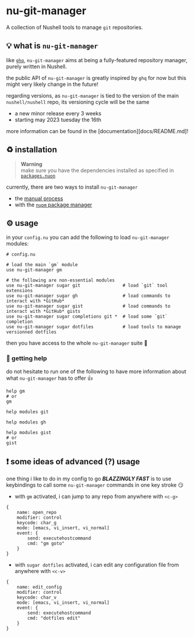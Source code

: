 # nu-git-manager
A collection of Nushell tools to manage `git` repositories.

## :bulb: what is `nu-git-manager`
like [`ghq`](https://github.com/x-motemen/ghq), `nu-git-manager` aims at being a fully-featured
repository manager, purely written in Nushell.

the public API of `nu-git-manager` is greatly inspired by `ghq` for now but this might very likely change
in the future!

regarding versions, as `nu-git-manager` is tied to the version of the main `nushell/nushell` repo,
its versioning cycle will be the same
- a new minor release every 3 weeks
- starting may 2023 tuesday the 16th

more information can be found in the [documentation][docs/README.md]!

## :recycle: installation
> **Warning**  
> make sure you have the dependencies installed as specified in
> [`packages.nuon`](package.nuon)

currently, there are two ways to install `nu-git-manager`
- the [manual process](docs/installation/manual.md)
- with the [`nupm` package manager](docs/installation/nupm.md)

## :gear: usage
in your `config.nu` you can add the following to load `nu-git-manager` modules:
```nu
# config.nu

# load the main `gm` module
use nu-git-manager gm

# the following are non-essential modules
use nu-git-manager sugar git                # load `git` tool extensions
use nu-git-manager sugar gh                 # load commands to interact with *GitHub*
use nu-git-manager sugar gist               # load commands to interact with *GitHub* gists
use nu-git-manager sugar completions git *  # load some `git` completion
use nu-git-manager sugar dotfiles           # load tools to manage versionned dotfiles
```

then you have access to the whole `nu-git-manager` suite :partying_face:

### :pray: getting help
do not hesitate to run one of the following to have more information about what `nu-git-manager` has to offer :thumbsup:
```nu
help gm
# or
gm
```
```nu
help modules git
```
```nu
help modules gh
```
```nu
help modules gist
# or
gist
```

## :exclamation: some ideas of advanced (?) usage
one thing i like to do in my config to go ***BLAZZINGLY FAST*** is to use keybindings to call some `nu-git-manager` commands
in one key stroke :smirk:

- with `gm` activated, i can jump to any repo from anywhere with `<c-g>`
```nu
{
    name: open_repo
    modifier: control
    keycode: char_g
    mode: [emacs, vi_insert, vi_normal]
    event: {
        send: executehostcommand
        cmd: "gm goto"
    }
}
```
- with `sugar dotfiles` activated, i can edit any configuration file from anywhere with `<c-v>`
```nu
{
    name: edit_config
    modifier: control
    keycode: char_v
    mode: [emacs, vi_insert, vi_normal]
    event: {
        send: executehostcommand
        cmd: "dotfiles edit"
    }
}
```

[nushell/nushell#9066]: https://github.com/nushell/nushell/pull/9066
[`a2a346e39`]: https://github.com/nushell/nushell/commit/a2a346e39c53e386b97d8d7f9a05ed58298e8789
[#21]: https://github.com/amtoine/nu-git-manager/pull/21
